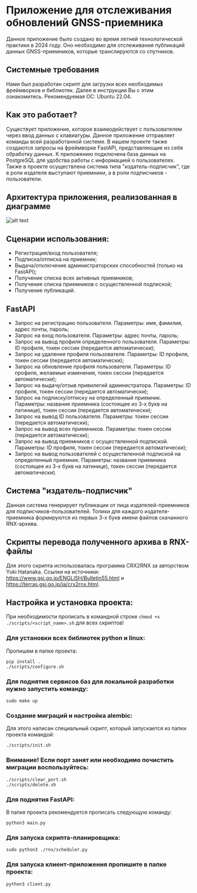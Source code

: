 # Приложение для отслеживания обновлений GNSS-приемника
Данное приложение было создано во время летней технологической практики в 2024 году. Оно необходимо для отслеживания публикаций данных GNSS-приемников, которые транслируются со спутников.

## Системные требования
Нами был разработан скрипт для загрузки всех необходимых фреймворков и библиотек. Далее в инструкции Вы с этим ознакомитесь.
Рекомендуемая ОС: Ubuntu 22.04.

## Как это работает?
Существует приложение, которое взаимодействует с пользователем через ввод данных с клавиатуры. Данное приложение отправляет команды всей разработанной системе. В нашем проекте также создаются запросы на фреймворке FastAPI, представляющие из себя обработку данных. К приложению подключена база данных на PostgreSQL для удобства работы с информацией о пользователях. Также в проекте осуществлена система типа "издатель-подписчик", где в роли издателя выступают приемники, а в роли подписчиков - пользователи.

## Архитектура приложения, реализованная в диаграмме
![alt text](https://i.ibb.co/wdkxQJt/diagramoftheproject.png)

## Сценарии использования:
  - Регистрация/вход пользователя;
  - Подписка/отписка на приемник;
  - Выдача/отключение администраторских способностей (только на FastAPI);
  - Получение списка всех активных приемников;
  - Получение списка приемников с осуществленной подпиской;
  - Получение публикаций.
    
## FastAPI
  - Запрос на регистрацию пользователя. Параметры: имя, фамилия, адрес почты, пароль;
  - Запрос на вход пользователя. Параметры: адрес почты, пароль;
  - Запрос на вывод профиля определенного пользователя. Параметры: ID профиля, токен сессии (передается автоматически);
  - Запрос на удаление профиля пользователя. Параметры: ID профиля, токен сессии (передается автоматически);
  - Запрос на обновление профиля пользователя. Параметры: ID профиля, желаемые изменения, токен сессии (передается автоматически);
  - Запрос на выдачу/отзыв привилегий администратора. Параметры: ID профиля, токен сессии (передается автоматически);
  - Запрос на подписку/отписку на определенный приемник. Параметры: название приемника (состоящее из 3-х букв на латинице), токен сессии (передается автоматически);
  - Запрос на вывод ID пользователя. Параметры: токен сессии (передается автоматически);
  - Запрос на вывод всех приемников. Параметры: токен сессии (передается автоматически);
  - Запрос на вывод приемников с осуществленной подпиской. Параметры: ID профиля, токен сессии (передается автоматически);
  - Запрос на вывод пользователей с осуществленной подпиской на определенный приемник. Параметры: название приемника (состоящее из 3-х букв на латинице), токен сессии (передается автоматически).

## Система "издатель-подписчик"
Данная система генерирует публикации от лица издателей-приемников для подписчиков-пользователей. Топики для каждого издателя-приемника формируются из первых 3-х букв имени файлов скачанного RNX-архива.

## Скрипты перевода полученного архива в RNX-файлы
Для этого скрипта использовалась программа CRX2RNX за авторством Yuki Hatanaka. Ссылки на источники: https://www.gsi.go.jp/ENGLISH/Bulletin55.html и https://terras.gsi.go.jp/ja/crx2rnx.html. 

## Настройка и установка проекта:
При необходимости прописать в командной строке ```chmod +x ./scripts/<script_name>.sh``` для всех скриптов!

### Для установки всех библиотек python и linux:
Пропишем в папке проекта:
```
pip install .
./scripts/configure.sh
```

### Для поднятия сервисов баз для локальной разработки нужно запустить команду:
```
sudo make up
```

### Создание миграций и настройка alembic:
Для этого написан специальный скрипт, который запускается из папки проекта командой:
```
./scripts/init.sh
```

### Внимание! Если порт занят или необходимо почистить миграции воспользуйтесь:
```
./scripts/clear_port.sh
./scripts/delete.sh
```

### Для поднятия FastAPI:
В папке проекта рекомендуется прописать следующую команду:
```
python3 main.py
```

### Для запуска скрипта-планировщика:
```
sudo python3 ./rnx/scheduler.py
```

### Для запуска клиент-приложения пропишите в папке проекта:
```
python3 client.py
```
